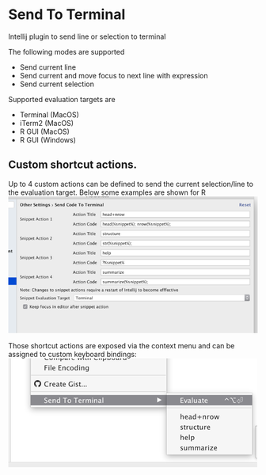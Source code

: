 Send To Terminal
================

Intellij plugin to send line or selection to terminal  

The following modes are supported

*   Send current line
*   Send current and move focus to next line with expression
*   Send current selection

Supported evaluation targets are

*   Terminal (MacOS)
*   iTerm2 (MacOS)
*   R GUI (MacOS)
*   R GUI (Windows)


## Custom shortcut actions.

Up to 4 custom actions can be defined to send the current selection/line to the evaluation target. Below some examples are shown for R
![](docs/.README_images/r_settings_example.png)

Those shortcut actions are exposed via the context menu and can be assigned to custom keyboard bindings:
![](docs/.README_images/contect_menu.png)

